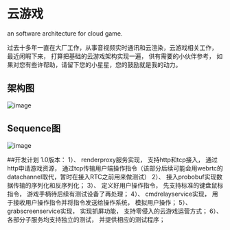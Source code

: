 # 云游戏
an software architecture for cloud game. 

过去十多年一直在大厂工作，从事音视频实时通讯和云渲染，云游戏相关工作， 最近闲暇下来， 打算把基础的云游戏架构实现一遍， 供有需要的小伙伴参考， 如果对您有些许帮助，请留下您的小星星，您的鼓励就是我的动力。

## 架构图
![image](https://github.com/user-attachments/assets/26cb4845-0ec6-4b05-b7e7-53b9c4d11e7d)

## Sequence图
![image](https://github.com/user-attachments/assets/c582dbe5-e4a5-4a4d-a98c-fb64a586cd07)

##开发计划
1.0版本：
1）、 renderproxy服务实现， 支持http和tcp接入， 通过http申请游戏资源， 通过tcp传输用户端操作指令（该部分后续可能会用webrtc的datachannel取代，暂时在接入RTC之前用来做测试）
2）、 接入probobuf实现数据传输的序列化和反序列化；
3）、 定义好用户操作指令， 先支持标准的键盘鼠标指令， 游戏手柄待后续有测试设备了再处理；
4）、 cmdrelayservice实现， 用于接收用户操作指令并将指令发送给操作系统， 模拟用户操作；
5）、 grabscreenservice实现， 实现抓屏功能， 支持零侵入的云游戏运营方式；
6）、 各部分子服务均支持独立的测试， 并提供相应的测试程序；
